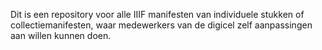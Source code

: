 Dit is een repository voor alle IIIF manifesten van individuele stukken of collectiemanifesten, waar medewerkers van de digicel zelf aanpassingen aan willen kunnen doen.
